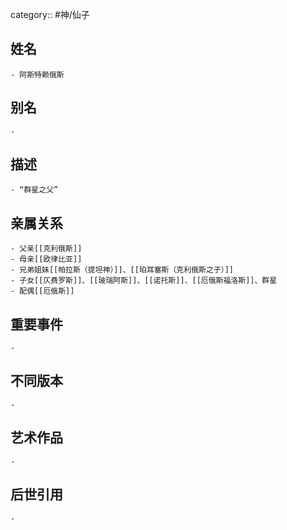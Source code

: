 category:: #神/仙子
## 姓名
	- 阿斯特赖俄斯
## 别名
	-
## 描述
	- “群星之父”
## 亲属关系
	- 父亲[[克利俄斯]]
	- 母亲[[欧律比亚]]
	- 兄弟姐妹[[帕拉斯（提坦神）]]、[[珀耳塞斯（克利俄斯之子）]]
	- 子女[[仄费罗斯]]、[[玻瑞阿斯]]、[[诺托斯]]、[[厄俄斯福洛斯]]、群星
	- 配偶[[厄俄斯]]
## 重要事件
	-
## 不同版本
	-
## 艺术作品
	-
## 后世引用
	-
